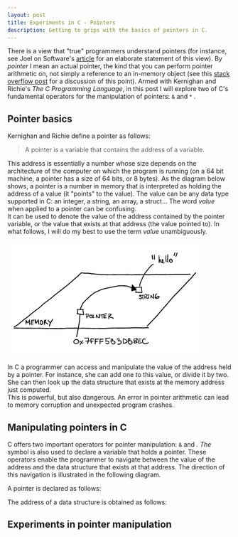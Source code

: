 ```yaml
---
layout: post
title: Experiments in C - Pointers
description: Getting to grips with the basics of pointers in C.
---
```

There is a view that "true" programmers understand pointers (for instance, see Joel on Software's [article](http://www.joelonsoftware.com/articles/theperilsofjavaschools.html) 
for an elaborate statement of this view).  By _pointer_ I mean an actual pointer, the kind that you can 
perform pointer arithmetic on, not simply a reference to an in-memory object (see this [stack overflow post](http://stackoverflow.com/questions/2629357/does-java-have-pointers) 
for a discussion of this point).  Armed with Kernighan and Richie's _The C Programming Language_, in this post I will
explore two of C's fundamental operators for the manipulation of pointers: <small>&</small> and <small>*</small> .

## Pointer basics

Kernighan and Richie define a pointer as follows:

> A pointer is a variable that contains the address of a variable.

This address is essentially a number whose size depends on the architecture of the computer on which the program 
is running (on a 64 bit machine, a pointer has a size of 64 bits, or 8 bytes).  As the diagram below shows, a pointer is
a number in memory that is interpreted as holding the address of a value (it "points" to the value).  The value can be any data type
supported in C: an integer, a string, an array, a struct... The word _value_ when applied to a pointer can be confusing.  
It can be used to denote the value of the address contained by the pointer variable, 
or the value that exists at that address (the value pointed to).  In what follows, I will do my best to use the term
_value_ unambiguously. 

 <img src="/assets/images/pointers.png" class="img-responsive center-block" alt="Pointer illustration" /> 

In C a programmer can access and manipulate the value of the address held by a pointer. For instance, she can add one to this value, 
or divide it by two.  She can then look up the data structure that exists at the memory address just computed.  
This is powerful, but also dangerous.  An error in pointer arithmetic can lead to memory corruption and 
unexpected program crashes.


## Manipulating pointers in C

C offers two important operators for pointer manipulation: <small>&</small> and <small>*</small>.  The <small>*</small>
symbol is also used to declare a variable that holds a pointer.  These operators enable the programmer
to navigate between the value of the address and the data structure that exists at that address.  The direction of this navigation
is illustrated in the following diagram.

A pointer is declared as follows:

The address of a data structure is obtained as follows:

## Experiments in pointer manipulation



